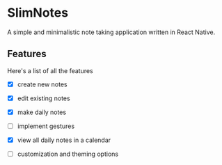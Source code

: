 # SlimNotes

A simple and minimalistic note taking application written in React Native.

## Features

Here's a list of all the features

- [x] create new notes

- [x] edit existing notes

- [x] make daily notes

- [ ] implement gestures

- [x] view all daily notes in a calendar

- [ ] customization and theming options
